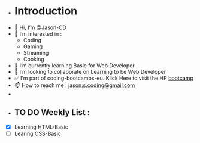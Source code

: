 - #  Introduction
- 👋 Hi, I’m @Jason-CD
- 👀 I’m interested in :
  - Coding
  - Gaming
  - Streaming
  - Cooking
- 🌱 I’m currently learning  Basic for Web Developer
- 💞️ I’m looking to collaborate on Learning to be Web Developer
- :white_check_mark: I’m part of coding-bootcamps-eu. Klick Here to visit the HP [bootcamp](https://www.coding-bootcamps.eu) 
- 📫 How to reach me : jason.s.coding@gmail.com
- 
- ## TO DO Weekly List :
- [x] Learning HTML-Basic
- [ ] Learing CSS-Basic

<!---
Jason-CD/Jason-CD is a ✨ special ✨ repository because its `README.md` (this file) appears on your GitHub profile.
You can click the Preview link to take a look at your changes.
--->
